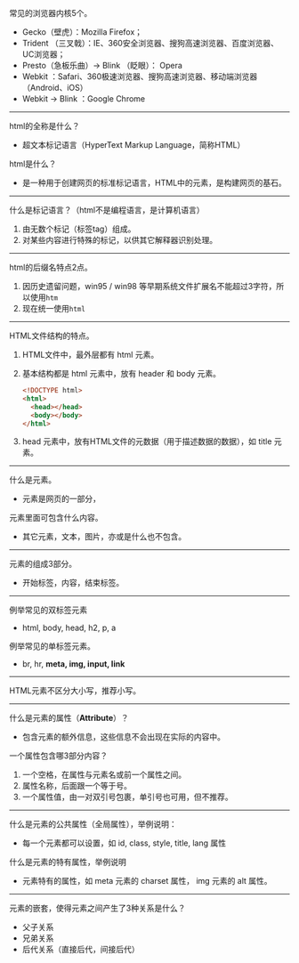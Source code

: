 常见的浏览器内核5个。

- Gecko（壁虎）：Mozilla Firefox； 
- Trident （三叉戟）：IE、360安全浏览器、搜狗高速浏览器、百度浏览器、UC浏览器； 
- Presto（急板乐曲）-> Blink （眨眼）： Opera 
- Webkit ：Safari、360极速浏览器、搜狗高速浏览器、移动端浏览器（Android、iOS） 
- Webkit -> Blink ：Google Chrome

------

html的全称是什么？

- 超文本标记语言（HyperText Markup Language，简称HTML）

html是什么？

- 是一种用于创建网页的标准标记语言，HTML中的元素，是构建网页的基石。

------

什么是标记语言？（html不是编程语言，是计算机语言）

1. 由无数个标记（标签tag）组成。
2. 对某些内容进行特殊的标记，以供其它解释器识别处理。

------

html的后缀名特点2点。

1. 因历史遗留问题，win95 / win98 等早期系统文件扩展名不能超过3字符，所以使用`htm`
2. 现在统一使用`html`

------

HTML文件结构的特点。

1. HTML文件中，最外层都有 html 元素。

2. 基本结构都是 html 元素中，放有 header 和 body 元素。

   ```html
   <!DOCTYPE html>
   <html>
     <head></head>
     <body></body>
   </html>
   ```

3. head 元素中，放有HTML文件的元数据（用于描述数据的数据），如 title 元素。

------

什么是元素。

- 元素是网页的一部分，

元素里面可包含什么内容。

- 其它元素，文本，图片，亦或是什么也不包含。

------

元素的组成3部分。

- 开始标签，内容，结束标签。

------

例举常见的双标签元素

- html, body, head, h2, p, a

例举常见的单标签元素。

- br, hr, **meta, img, input, link**

------

HTML元素不区分大小写，推荐小写。

------

什么是元素的属性（**Attribute**）？

- 包含元素的额外信息，这些信息不会出现在实际的内容中。

一个属性包含哪3部分内容？

1. 一个空格，在属性与元素名或前一个属性之间。
2. 属性名称，后面跟一个等于号。
3. 一个属性值，由一对双引号包裹，单引号也可用，但不推荐。

------

什么是元素的公共属性（全局属性），举例说明：

- 每一个元素都可以设置，如 id, class, style, title, lang 属性

什么是元素的特有属性，举例说明

- 元素特有的属性，如 meta 元素的 charset 属性， img 元素的 alt 属性。

------

元素的嵌套，使得元素之间产生了3种关系是什么？

- 父子关系
- 兄弟关系
- 后代关系（直接后代，间接后代）